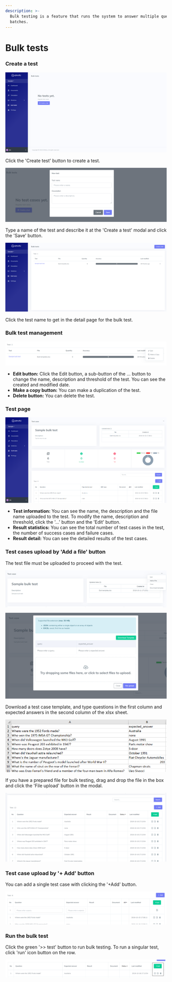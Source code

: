 ```yaml
---
description: >-
  Bulk testing is a feature that runs the system to answer multiple questions in
  batches.
---
```


# Bulk tests

### Create a test

![&apos;Create a test&apos;button at the middle of the bulk test page](../.gitbook/assets/image%20%2845%29.png)

Click the 'Create test' button to create a test.

![&apos;Create a test&apos; modal](../.gitbook/assets/image%20%2878%29.png)

Type a name of the test and describe it at the 'Create a test' modal and click the 'Save' button.

![A list of test you have created](../.gitbook/assets/image%20%2858%29.png)

Click the test name to get in the detail page for the bulk test.

### Bulk test management

![](../.gitbook/assets/image%20%2854%29.png)

* **Edit button:** Click the Edit button, a sub-button of the ... button to change the name, description and threshold of the test. You can see the created and modified date.
* **Make a copy button:** You can make a duplication of the test.
* **Delete button:** You can delete the test.

### Test page

![&apos;Bulk test&apos; page](../.gitbook/assets/image%20%2855%29.png)

* **Test information:** You can see the name, the description and the file name uploaded to the test. To modify the name, description and threshold, click the '...' button and the 'Edit' button.
* **Result statistics:** You can see the total number of test cases in the test, the number of success cases and failure cases.
* **Result detail:** You can see the detailed results of the test cases. 

### **Test cases upload by 'Add a file' button**

The test file must be uploaded to proceed with the test.

![&apos;Add a file&apos; button at the top-right hand corner of the page](../.gitbook/assets/image%20%281%29.png)

![Download a template for bulk test and upload the prepared bulk test file](../.gitbook/assets/image%20%2864%29.png)

Download a test case template, and type questions in the first column and expected answers in the second column of the xlsx sheet.

![Sample test cases on the template for the bulk test ](../.gitbook/assets/image%20%2829%29.png)

If you have a prepared file for bulk testing, drag and drop the file in the box and click the 'File upload' button in the modal.

![You can see that test cases have been uploaded](../.gitbook/assets/image%20%2876%29.png)

### **Test case upload by '+ Add' button**

You can add a single test case with clicking the '+Add' button.

![&apos;+Add&apos; button for upload a test case](../.gitbook/assets/image%20%2856%29.png)

### Run the bulk test

Click the green '&gt;&gt; test' button to run bulk testing. To run a singular test, click 'run' icon button on the row.

![](../.gitbook/assets/test-button.png)

